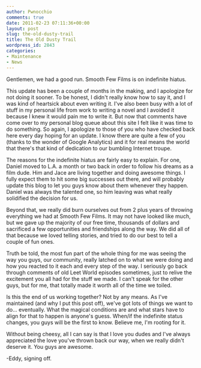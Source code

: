 ```yaml
---
author: Pwnocchio
comments: true
date: 2011-02-23 07:11:36+00:00
layout: post
slug: the-old-dusty-trail
title: The Old Dusty Trail
wordpress_id: 2843
categories:
- Maintenance
- News
---
```


Gentlemen, we had a good run. Smooth Few Films is on indefinite hiatus. 

This update has been a couple of months in the making, and I apologize for not doing it sooner. To be honest, I didn't really know how to say it, and I was kind of heartsick about even writing it. I've also been busy with a lot of stuff in my personal life from work to writing a novel and I avoided it because I knew it would pain me to write it. But now that comments have come over to my personal blog queue about this site I felt like it was time to do something. So again, I apologize to those of you who have checked back here every day hoping for an update. I know there are quite a few of you (thanks to the wonder of Google Analytics) and it for real means the world that there's that kind of dedication to our bumbling Internet troupe. 

The reasons for the indefinite hiatus are fairly easy to explain. For one, Daniel moved to L.A. a month or two back in order to follow his dreams as a film dude. Him and Jace are living together and doing awesome things. I fully expect them to hit some big successes out there, and will probably update this blog to let you guys know about them whenever they happen. Daniel was always the talented one, so him leaving was what really solidified the decision for us. 

Beyond that, we really did burn ourselves out from 2 plus years of throwing everything we had at Smooth Few Films. It may not have looked like much, but we gave up the majority of our free time, thousands of dollars and sacrificed a few opportunities and friendships along the way. We did all of that because we loved telling stories, and tried to do our best to tell a couple of fun ones. 

Truth be told, the most fun part of the whole thing for me was seeing the way you guys, our community, really latched on to what we were doing and how you reacted to it each and every step of the way. I seriously go back through comments of old Leet World episodes sometimes, just to relive the excitement you all had for the stuff we made. I can't speak for the other guys, but for me, that totally made it worth all of the time we toiled.

Is this the end of us working together? Not by any means. As I've maintained (and why I put this post off), we've got lots of things we want to do... eventually. What the magical conditions are and what stars have to align for that to happen is anyone's guess. When/if the indefinite status changes, you guys will be the first to know. Believe me, I'm rooting for it.

Without being cheesy, all I can say is that I love you dudes and I've always appreciated the love you've thrown back our way, when we really didn't deserve it. You guys are awesome.

-Eddy, signing off.
